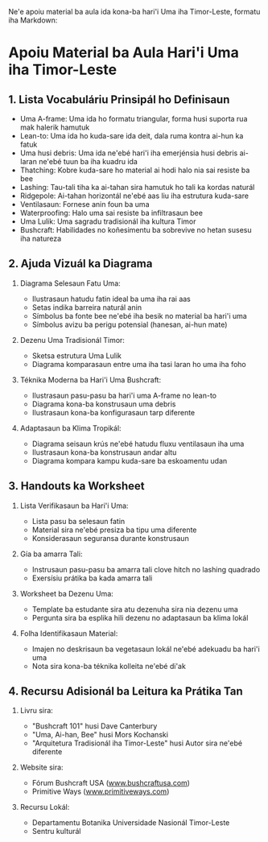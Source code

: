 Ne'e apoiu material ba aula ida kona-ba hari'i Uma iha Timor-Leste, formatu iha Markdown:

# Apoiu Material ba Aula Hari'i Uma iha Timor-Leste

## 1. Lista Vocabuláriu Prinsipál ho Definisaun

- Uma A-frame: Uma ida ho formatu triangular, forma husi suporta rua mak halerik hamutuk
- Lean-to: Uma ida ho kuda-sare ida deit, dala ruma kontra ai-hun ka fatuk
- Uma husi debris: Uma ida ne'ebé hari'i iha emerjénsia husi debris ai-laran ne'ebé tuun ba iha kuadru ida
- Thatching: Kobre kuda-sare ho material ai hodi halo nia sai resiste ba bee
- Lashing: Tau-tali tiha ka ai-tahan sira hamutuk ho tali ka kordas naturál
- Ridgepole: Ai-tahan horizontál ne'ebé aas liu iha estrutura kuda-sare
- Ventilasaun: Fornese anin foun ba uma
- Waterproofing: Halo uma sai resiste ba infiltrasaun bee
- Uma Lulik: Uma sagradu tradisionál iha kultura Timor
- Bushcraft: Habilidades no koñesimentu ba sobrevive no hetan susesu iha natureza

## 2. Ajuda Vizuál ka Diagrama

1. Diagrama Selesaun Fatu Uma:
   - Ilustrasaun hatudu fatin ideal ba uma iha rai aas
   - Setas indika barreira naturál anin
   - Símbolus ba fonte bee ne'ebé iha besik no material ba hari'i uma
   - Símbolus avizu ba perigu potensial (hanesan, ai-hun mate)

2. Dezenu Uma Tradisionál Timor:
   - Sketsa estrutura Uma Lulik
   - Diagrama komparasaun entre uma iha tasi laran ho uma iha foho

3. Téknika Moderna ba Hari'i Uma Bushcraft:
   - Ilustrasaun pasu-pasu ba hari'i uma A-frame no lean-to
   - Diagrama kona-ba konstrusaun uma debris
   - Ilustrasaun kona-ba konfigurasaun tarp diferente

4. Adaptasaun ba Klima Tropikál:
   - Diagrama seisaun krús ne'ebé hatudu fluxu ventilasaun iha uma
   - Ilustrasaun kona-ba konstrusaun andar altu
   - Diagrama kompara kampu kuda-sare ba eskoamentu udan

## 3. Handouts ka Worksheet

1. Lista Verifikasaun ba Hari'i Uma:
   - Lista pasu ba selesaun fatin
   - Material sira ne'ebé presiza ba tipu uma diferente
   - Konsiderasaun seguransa durante konstrusaun

2. Gía ba amarra Tali:
   - Instrusaun pasu-pasu ba amarra tali clove hitch no lashing quadrado
   - Exersísiu prátika ba kada amarra tali

3. Worksheet ba Dezenu Uma:
   - Template ba estudante sira atu dezenuha sira nia dezenu uma
   - Pergunta sira ba esplika hili dezenu no adaptasaun ba klima lokál

4. Folha Identifikasaun Material:
   - Imajen no deskrisaun ba vegetasaun lokál ne'ebé adekuadu ba hari'i uma
   - Nota sira kona-ba téknika kolleita ne'ebé di'ak

## 4. Recursu Adisionál ba Leitura ka Prátika Tan

1. Livru sira:
   - "Bushcraft 101" husi Dave Canterbury
   - "Uma, Ai-han, Bee" husi Mors Kochanski
   - "Arquitetura Tradisionál iha Timor-Leste" husi Autor sira ne'ebé diferente

2. Website sira:
   - Fórum Bushcraft USA (www.bushcraftusa.com)
   - Primitive Ways (www.primitiveways.com)

3. Recursu Lokál:
   - Departamentu Botanika Universidade Nasionál Timor-Leste
   - Sentru kulturál